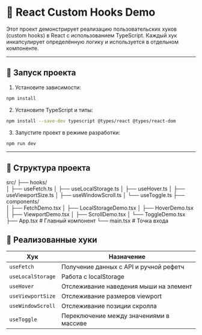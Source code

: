 # 🔧 React Custom Hooks Demo

Этот проект демонстрирует реализацию пользовательских хуков (custom hooks) в React с использованием TypeScript. Каждый хук инкапсулирует определённую логику и используется в отдельном компоненте.

---

## 🚀 Запуск проекта

1. Установите зависимости:
```bash
npm install
```

2. Установите TypeScript и типы:
```bash
npm install --save-dev typescript @types/react @types/react-dom
```

3. Запустите проект в режиме разработки:
```bash
npm run dev
```

---

## 📁 Структура проекта

src/
├── hooks/             
│   ├── useFetch.ts
│   ├── useLocalStorage.ts
│   ├── useHover.ts
│   ├── useViewportSize.ts
│   ├── useWindowScroll.ts
│   └── useToggle.ts
├── components/       
│   ├── FetchDemo.tsx
│   ├── LocalStorageDemo.tsx
│   ├── HoverDemo.tsx
│   ├── ViewportDemo.tsx
│   ├── ScrollDemo.tsx
│   └── ToggleDemo.tsx
├── App.tsx           # Главный компонент
└── main.tsx          # Точка входа

## 🧩 Реализованные хуки

| Хук                | Назначение                                        |
| ------------------ | ------------------------------------------------- |
| `useFetch`         | Получение данных с API и ручной рефетч            |
| `useLocalStorage`  | Работа с localStorage                             |
| `useHover`         | Отслеживание наведения мыши на элемент            |
| `useViewportSize`  | Отслеживание размеров viewport                    |
| `useWindowScroll`  | Отслеживание позиции скролла                      |
| `useToggle`        | Переключение между значениями в массиве           |


